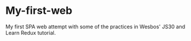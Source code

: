 # My-first-web
My first SPA web attempt with some of the practices in Wesbos' JS30 and Learn Redux tutorial.
